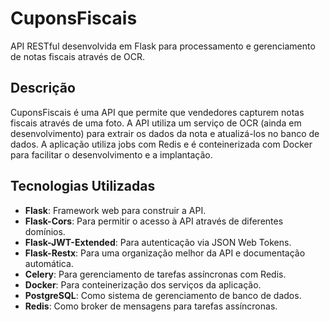 # CuponsFiscais

API RESTful desenvolvida em Flask para processamento e gerenciamento de notas fiscais através de OCR.

## Descrição

CuponsFiscais é uma API que permite que vendedores capturem notas fiscais através de uma foto. A API utiliza um serviço de OCR (ainda em desenvolvimento) para extrair os dados da nota e atualizá-los no banco de dados. A aplicação utiliza jobs com Redis e é conteinerizada com Docker para facilitar o desenvolvimento e a implantação.

## Tecnologias Utilizadas

- **Flask**: Framework web para construir a API.
- **Flask-Cors**: Para permitir o acesso à API através de diferentes domínios.
- **Flask-JWT-Extended**: Para autenticação via JSON Web Tokens.
- **Flask-Restx**: Para uma organização melhor da API e documentação automática.
- **Celery**: Para gerenciamento de tarefas assíncronas com Redis.
- **Docker**: Para conteinerização dos serviços da aplicação.
- **PostgreSQL**: Como sistema de gerenciamento de banco de dados.
- **Redis**: Como broker de mensagens para tarefas assíncronas.

